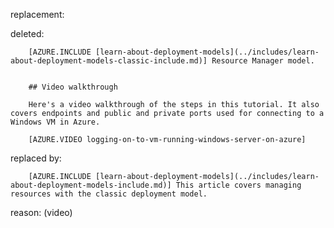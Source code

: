 replacement:

deleted:

		[AZURE.INCLUDE [learn-about-deployment-models](../includes/learn-about-deployment-models-classic-include.md)] Resource Manager model.
		
		
		## Video walkthrough
		
		Here's a video walkthrough of the steps in this tutorial. It also covers endpoints and public and private ports used for connecting to a Windows VM in Azure.
		
		[AZURE.VIDEO logging-on-to-vm-running-windows-server-on-azure]

replaced by:

		[AZURE.INCLUDE [learn-about-deployment-models](../includes/learn-about-deployment-models-include.md)] This article covers managing resources with the classic deployment model.

reason: (video)

